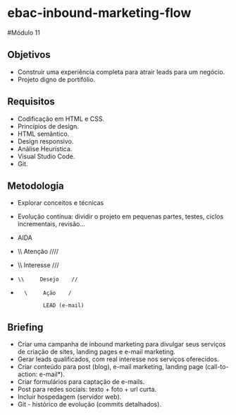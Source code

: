 # ebac-inbound-marketing-flow

#Módulo 11

## Objetivos
- Construir uma experiência completa para atrair leads para um negócio.
- Projeto digno de portifólio.

## Requisitos 
- Codificação em HTML e CSS.
- Princípios de design.
- HTML semântico.
- Design responsivo.
- Análise Heurística.
- Visual Studio Code.
- Git.

## Metodologia
- Explorar conceitos e técnicas
- Evolução contínua: dividir o projeto em pequenas partes, testes, ciclos incrementais, revisão...
- AIDA

- \\\\      Atenção      ////
-   \\\    Interesse    ///
-     \\     Desejo    //
-       \     Ação    /   

              LEAD (e-mail)

## Briefing
- Criar uma campanha de inbound marketing para divulgar seus serviços de criação de sites, landing pages e e-mail marketing.
- Gerar leads qualificados, com real interesse nos serviços oferecidos.
- Criar conteúdo para post (blog), e-mail marketing, landing page (call-to-action: e-mail*).
- Criar formulários para captação de e-mails.
- Post para redes sociais: texto + foto + url curta.
- Incluir hospedagem (servidor web).
- Git - histórico de evolução (commits detalhados).           

